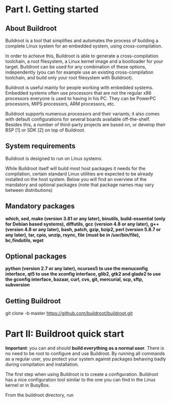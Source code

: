 # Part I. Getting started
## About Buildroot
Buildroot is a tool that simplifies and automates the process of building a complete Linux system for an embedded system, using cross-compilation.

In order to achieve this, Buildroot is able to generate a cross-compilation toolchain, a root filesystem, a Linux kernel image and a bootloader for your target. Buildroot can be used for any combination of these options, independently (you can for example use an existing cross-compilation toolchain, and build only your root filesystem with Buildroot).

Buildroot is useful mainly for people working with embedded systems. Embedded systems often use processors that are not the regular x86 processors everyone is used to having in his PC. They can be PowerPC processors, MIPS processors, ARM processors, etc.

Buildroot supports numerous processors and their variants; it also comes with default configurations for several boards available off-the-shelf. Besides this, a number of third-party projects are based on, or develop their BSP [1] or SDK [2] on top of Buildroot.
## System requirements
Buildroot is designed to run on Linux systems.

While Buildroot itself will build most host packages it needs for the compilation, certain standard Linux utilities are expected to be already installed on the host system. Below you will find an overview of the mandatory and optional packages (note that package names may vary between distributions)
## Mandatory packages
**which, sed, make (version 3.81 or any later), binutils, build-essential (only for Debian based systems), diffutils, gcc (version 4.8 or any later), g++ (version 4.8 or any later), bash, patch, gzip, bzip2, perl (version 5.8.7 or any later), tar, cpio, unzip, rsync, file (must be in /usr/bin/file), bc,findutils, wget**
## Optional packages
**python (version 2.7 or any later), ncurses5 to use the menuconfig interface, qt5 to use the xconfig interface, glib2, gtk2 and glade2 to use the gconfig interface, bazaar, curl, cvs, git, mercurial, scp, sftp, subversion**
## Getting Buildroot
git clone -b master https://github.com/buildroot/buildroot.git
# Part II: Buildroot quick start
**Important**: you can and should **build everything as a normal user**. There is no need to be root to configure and use Buildroot. By running all commands as a regular user, you protect your system against packages behaving badly during compilation and installation.

The first step when using Buildroot is to create a configuration. Buildroot has a nice configuration tool similar to the one you can find in the Linux kernel or in BusyBox.

From the buildroot directory, run

